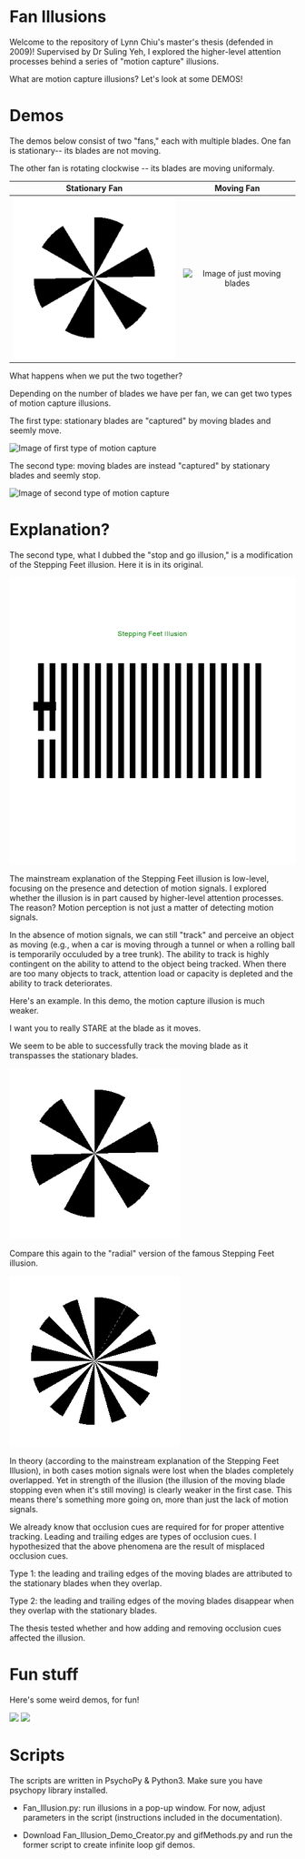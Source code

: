 # Fan Illusions
Welcome to the repository of Lynn Chiu's master's thesis (defended in 2009)! Supervised by Dr Suling Yeh, I explored the higher-level attention processes behind a series of "motion capture" illusions. 

What are motion capture illusions? Let's look at some DEMOS!

# Demos

The demos below consist of two "fans," each with multiple blades. 
One fan is stationary-- its blades are not moving. 


The other fan is rotating clockwise -- its blades are moving uniformaly. 

Stationary Fan             |  Moving Fan
:-------------------------:|:-------------------------:
![Image of stationary blades](gifs/just_stat.gif)  |  ![Image of just moving blades](gifs/just_moving.gif)


What happens when we put the two together? 

Depending on the number of blades we have per fan, we can get two types of motion capture illusions. 

The first type: stationary blades are "captured" by moving blades and seemly move. 

![Image of first type of motion capture](gifs/6x12.gif) 

The second type: moving blades are instead "captured" by stationary blades and seemly stop. 

![Image of second type of motion capture](gifs/6x6.gif)

# Explanation?

The second type, what I dubbed the "stop and go illusion," is a modification of the Stepping Feet illusion. Here it is in its original.

![Image of stepping feet illusion](gifs/stepping_feet.gif)

The mainstream explanation of the Stepping Feet illusion is low-level, focusing on the presence and detection of motion signals. I explored whether the illusion is in part caused by higher-level attention processes. The reason? Motion perception is not just a matter of detecting motion signals. 

In the absence of motion signals, we can still "track" and perceive an object as moving  (e.g., when a car is moving through a tunnel or when a rolling ball is temporarily occuluded by a tree trunk). The ability to track is highly contingent on the ability to attend to the object being tracked. When there are too many objects to track, attention load or capacity is depleted and the ability to track deteriorates. 

Here's an example. In this demo, the motion capture illusion is much weaker. 

I want you to really STARE at the blade as it moves. 

We seem to be able to successfully track the moving blade as it transpasses the stationary blades.  

![Image of single blade moving across multiple blades](gifs/6x1.gif)









Compare this again to the "radial" version of the famous Stepping Feet illusion. 

![Image of radial stepping feet illusion](gifs/radial_stepping_feet.gif)

In theory (according to the mainstream explanation of the Stepping Feet Illusion), in both cases motion signals were lost when the blades completely overlapped. Yet in strength of the illusion (the illusion of the moving blade stopping even when it's still moving) is clearly weaker in the first case. This means there's something more going on, more than just the lack of motion signals. 

We already know that occlusion cues are required for for proper attentive tracking. Leading and trailing edges are types of occlusion cues. I hypothesized that the above phenomena are the result of misplaced occlusion cues. 

Type 1: the leading and trailing edges of the moving blades are attributed to the stationary blades when they overlap.

Type 2: the leading and trailing edges of the moving blades disappear when they overlap with the stationary blades. 

The thesis tested whether and how adding and removing occlusion cues affected the illusion.

# Fun stuff

Here's some weird demos, for fun!

![](gifs/odd.gif) ![](gifs/odd2.gif)


# Scripts

The scripts are written in PsychoPy & Python3. Make sure you have psychopy library installed.

* Fan_Illusion.py: run illusions in a pop-up window. For now, adjust parameters in the script (instructions included in the documentation). 

* Download Fan_Illusion_Demo_Creator.py and gifMethods.py and run the former script to create infinite loop gif demos. 
